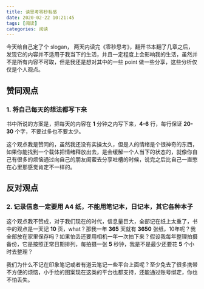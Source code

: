 ```yaml
---
title: 读思考零秒有感
date: 2020-02-22 10:21:45
tags: [阅读]
categories: 阅读
---
```


今天给自己定了个 slogan， 两天内读完《零秒思考》，翻开书本翻了几章之后，发现它的内容并不适用于我当下的生活，并且一定程度上会影响我的生活，虽然并不是所有内容不可取，但是我还是想对其中的一些 point 做一些分享，这些分析仅仅是个人观点。

## 赞同观点

### 1. 将自己每天的想法都写下来

书中所说的方案是，把每天的内容在 **1** 分钟之内写下来，**4-6** 行，每行保证 **20-30** 个字，不要过多也不要太少。

这个观点我是赞同的，虽然我还没有实操太久，但是人的情绪是个很神奇的东西，如果你能找到一个载体把情绪释放出去，是会缓解一个人当下的状态的，就像你自己有很多的烦恼通过向自己的朋友闺蜜去分享吐槽的时候，说完之后比自己一直憋在心里那感觉肯定不一样的。

## 反对观点

### 2. 记录信息一定要用 A4 纸，不能用笔记本，日记本，其它各种本子

这个观点我不赞成，对于我们现在的时代，信息量巨大，全部记在纸上太重了，书中的观点是一天记 **10** 页，what？那我一年 **365** 天就有 **3650** 张纸，10年呢？我全部放在家里保存吗？如果怕丢还要用相机一年一次拍下来？假设我每年整理拍摄备份，它是按照正常日期排列，每拍摄一张 **5** 秒钟，我是不是最少还要花 **5** 个小时去整理？

我们为什么不记在印象笔记或者有道云笔记一些平台上面呢？至少免去了很多携带不方便的烦恼，小手绘的图案现在这类的平台也都支持，还能通过账号绑定，你也不怕丢失。

